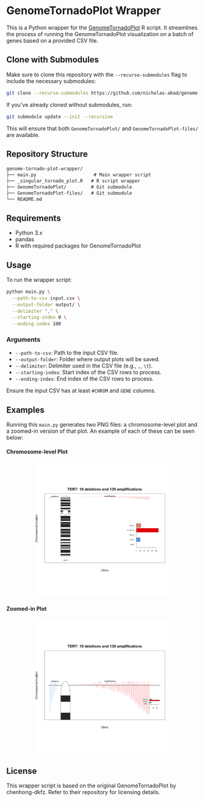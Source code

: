 # GenomeTornadoPlot Wrapper

This is a Python wrapper for the [GenomeTornadoPlot](https://github.com/chenhong-dkfz/GenomeTornadoPlot) R script. It streamlines the process of running the GenomeTornadoPlot visualization on a batch of genes based on a provided CSV file.

## Clone with Submodules

Make sure to clone this repository with the `--recurse-submodules` flag to include the necessary submodules:

```bash
git clone --recurse-submodules https://github.com/nicholas-abad/genome-tornado-plot-wrapper.git
```

If you've already cloned without submodules, run:

```bash
git submodule update --init --recursive
```

This will ensure that both `GenomeTornadoPlot/` and `GenomeTornadoPlot-files/` are available.

## Repository Structure

```
genome-tornado-plot-wrapper/
├── main.py                     # Main wrapper script
├── _singular_tornado_plot.R   # R script wrapper
├── GenomeTornadoPlot/         # Git submodule
├── GenomeTornadoPlot-files/   # Git submodule
└── README.md
```

## Requirements

- Python 3.x
- pandas
- R with required packages for GenomeTornadoPlot

## Usage

To run the wrapper script:

```bash
python main.py \
  --path-to-csv input.csv \
  --output-folder output/ \
  --delimiter "," \
  --starting-index 0 \
  --ending-index 100
```

### Arguments

- `--path-to-csv`: Path to the input CSV file.
- `--output-folder`: Folder where output plots will be saved.
- `--delimiter`: Delimiter used in the CSV file (e.g., `,`, `\t`).
- `--starting-index`: Start index of the CSV rows to process.
- `--ending-index`: End index of the CSV rows to process.

Ensure the input CSV has at least `#CHROM` and `GENE` columns.

## Examples

Running this `main.py` generates two PNG files: a chromosome-level plot and a zoomed-in version of that plot. An example of each of these can be seen below:

#### Chromosome-level Plot

<p align="center">
   <img src="./assets/chr5_TERT_not_zoomed.png" width=70% height=70%>
</p>

#### Zoomed-in Plot

<p align="center">
   <img src="./assets/chr5_TERT_zoomed.png" width=70% height=70%>
</p>

## License

This wrapper script is based on the original GenomeTornadoPlot by chenhong-dkfz. Refer to their repository for licensing details.
